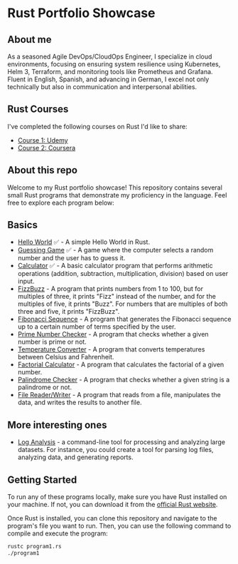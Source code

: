 # Rust Portfolio Showcase

## About me
As a seasoned Agile DevOps/CloudOps Engineer, I specialize in cloud environments, focusing on ensuring system resilience using Kubernetes, Helm 3, Terraform, and monitoring tools like Prometheus and Grafana. Fluent in English, Spanish, and advancing in German, I excel not only technically but also in communication and interpersonal abilities.

## Rust Courses
I've completed the following courses on Rust I'd like to share:
* [Course 1: Udemy](https://www.udemy.com/certificate/UC-3efa5390-2a30-4fe6-8a6d-7a4582c6818e/)  
* [Course 2: Coursera ](https://www.coursera.org/account/accomplishments/verify/5JL49TX47QGS)

## About this repo 

Welcome to my Rust portfolio showcase! This repository contains several small Rust programs that demonstrate my proficiency in the language. Feel free to explore each program below:

## Basics
- [Hello World](./basics/hello-world/hello_world.rs) ✅ - A simple Hello World in Rust.
- [Guessing Game](./basics/guessing-game/src/main.rs) ✅ - A game where the computer selects a random number and the user has to guess it.  
- [Calculator](./basics/calculator/src/main.rs) ✅ - A basic calculator program that performs arithmetic operations (addition, subtraction, multiplication, division) based on user input.  
- [FizzBuzz](./basics/fizzbuzz/src/main.rs) - A program that prints numbers from 1 to 100, but for multiples of three, it prints "Fizz" instead of the number, and for the multiples of five, it prints "Buzz". For numbers that are multiples of both three and five, it prints "FizzBuzz".  
- [Fibonacci Sequence](./basics/fibonacci/src/main.rs) - A program that generates the Fibonacci sequence up to a certain number of terms specified by the user.   
- [Prime Number Checker](./basics/is-prime/src/main.rs) - A program that checks whether a given number is prime or not.  
- [Temperature Converter](./basics/temperature-converter/src/main.rs) - A program that converts temperatures between Celsius and Fahrenheit.  
- [Factorial Calculator](./basics/factorial-calculator/src/main.rs) - A program that calculates the factorial of a given number.  
- [Palindrome Checker](./basics/is-palindrome/src/main.rs) - A program that checks whether a given string is a palindrome or not.  
- [File Reader/Writer](./basics/file-reader-writer/src/main.rs) - A program that reads from a file, manipulates the data, and writes the results to another file.  

## More interesting ones

- [Log Analysis](./complex/log-analysis/src/main.rs) -  a command-line tool for processing and analyzing large datasets. For instance, you could create a tool for parsing log files, analyzing data, and generating reports.

## Getting Started

To run any of these programs locally, make sure you have Rust installed on your machine. If not, you can download it from the [official Rust website](https://www.rust-lang.org/).

Once Rust is installed, you can clone this repository and navigate to the program's file you want to run. Then, you can use the following command to compile and execute the program:

```bash
rustc program1.rs
./program1
